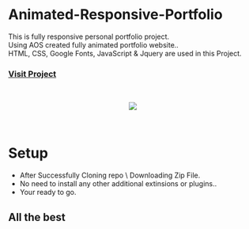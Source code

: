 # Animated-Responsive-Portfolio

This is fully responsive  personal portfolio project.<br />
Using AOS created fully animated portfolio website..<br />
HTML, CSS, Google Fonts, JavaScript & Jquery are used in this
Project.


### [Visit Project]( https://xplore-blog.netlify.app )
<br/>
<p align="center">
  <img src="https://i.ibb.co/m5P94kD/Screenshot-231.png"/>
 </p>
 
<br/>

# Setup

  - After Successfully Cloning repo \ Downloading Zip File.
  - No need to install any other additional extinsions or plugins..
  - Your ready to go.


## All the best


